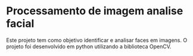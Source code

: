# Processamento de imagem analise facial

Este projeto tem como objetivo identificar e analisar faces em imagens. O projeto foi desenvolvido em python utilizando a biblioteca OpenCV.



 
